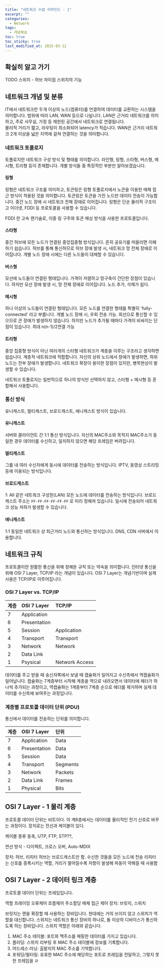 ```yaml
---
title: "네트워크 수업 리마인드 - 1"
excerpt: ""
categories:
  - Network
tags:
  - 개념복습
toc: true
toc_sticky: true
last_modified_at: 2025-03-12
---
```


## 확실히 알고 가기
TODO
스위치 - 허브 차이점
스위치의 기능

## 네트워크 개념 및 분류
IT에서 네트워크란 두개 이상의 노드(컴퓨터)를 연결하여 데이터를 교환하는 시스템을 의미합니다. 
범위에 따라 LAN, WAN 등으로 나뉩니다. 
LAN은 근거리 네트워크를 의미하고, 주로 사무실, 가정 등 제한된 공간에서 네트워크로 연결됩니다.  
물리적 거리가 짧고, 라우팅이 최소화되어 latency가 적습니다. 
WAN은 근거리 네트워크 2개 이상을 넓은 지역에 걸쳐 연결하는 것을 의미합니다. 

### 네트워크 토폴로지
토폴로지란 네트워크 구성 방식 및 형태를 의미합니다. 
라인형, 링형, 스타형, 버스형, 메시형, 트리형 등이 존재합니다. 개별 방식들 중 특징적인 부분만 알아보겠습니다.

#### 링형
링형은 네트워크 구조를 의미하고, 토큰링은 링형 토폴로지에서 노큰을 이용한 매체 접근 방식이 적용된 것을 의미합니다. 
토큰링은 토큰을 가진 노드만 데이터 전송이 가능합니다. 중간 노드 장애 시 네트워크 전체 장애로 이어집니다. 
링형은 단순 물리적 구조이고 이더넷, FDDI 등 프로토콜을 사용할 수 있습니다.

FDDI 란 고속 랜기술로, 이중 링 구주와 토큰 패싱 방식을 사용한 프로토콜입니다.

#### 스타형
중간 허브에 모든 노드가 연결된 중앙집중형 방식입니다. 흔히 공유기를 떠올리면 이해하기 쉽습니다. 
허브를 통해 통신하므로 허브 장애 발생 시, 네트워크 망 전체 장애로 이어집니다.
개별 노드 장애 시에는 다른 노드들이 대체할 수 있습니다.

#### 버스형
모선에 노드들이 연결된 형태입니다. 가격이 저렴하고 망구축이 간단한 장점이 있습니다. 
하지만 모선 장애 발생 시, 망 전체 장애로 이어집니다. 노드 추가, 삭제가 쉽다.

#### 메시형
하나 이상의 노드들이 연결된 형태입니다. 
모든 노드를 연결한 형태를 특별히 'fully-connected' 라고 부릅니다. 
개별 노드 장애 시, 우회 전송 가능. 회선으로 통신할 수 있으므로 큰 장애가 발생하지 않습니다. 
하지만 노드가 추가될 때마다 가격이 비싸지는 단점이 있습니다.
최대 n(n-1)/2연결 가능

#### 트리형
중앙 집중형 방식이 아닌 여러개의 스타형 네트워크가 계층을 이루는 구조라고 생각하면 쉽습니다. 
계층적 네트워크에 적합합니다. 
자신의 상위 노드에서 장애가 발생하면, 하위 노드는 전부 장애가 발생합니다. 
네트워크 확장이 용이한 장점이 있지만, 병목현상이 발생할 수 있습니다.

네트워크 토폴로지는 일반적으로 하나의 방식만 선택하지 않고, 스타형 + 메시형 등 혼합해서 사용합니다.

### 통신 방식
유니캐스트, 멀티캐스트, 브로드캐스트, 애니캐스트 방식이 있습니다.

#### 유니캐스트
서버와 클라이언트 간 1:1 통신 방식입니다. 
자신의 MAC주소와 목적지 MAC주소가 동일한 경우 데이터를 수신하고, 일치하지 않으면 해당 프레임은 버려집니다. 

#### 멀티캐스트
그룹 내 여러 수신자에게 동시에 데이터를 전송하는 방식입니다. 
IPTV, 동영상 스트리밍 등에 이용되는 방식입니다.

#### 브로드캐스트
1: All
같은 네트워크 구성한(LAN) 모든 노드에 데이터를 전송하는 방식입니다. 
브로드 캐스트 주소는 `FF-FF-FF-FF-FF-FF` 로 미리 정해져 있습니다. 
일시에 전송되어 네트워크 성능 저하가 발생할 수 있습니다. 

#### 애니캐스트
1:1 
동일한 네트워크 상 최근거리 노드와 통신하는 방식입니다. 
DNS, CDN 서버에서 이용합니다.

## 네트워크 규칙
프로토콜이란 원활한 통신을 위해 정해둔 규칙 또는 약속을 의미합니다. 
인터넷 통신을 위해 OSI 7 Layer, TCP/IP 라는 개념이 있습니다. 
OSI 7 Layer는 개념기반이며 실제 사용은 TCP/IP로 이루어집니다.

### OSI 7 Layer vs. TCP/IP

| 계층 | OSI 7 Layer  | TCP/IP         |
|:---|:-------------|:---------------|
| 7  | Application  |                |
| 6  | Presentation |                |
| 5  | Session      | Application    |
| 4  | Transport    | Transport      |
| 3  | Network      | Network        |
| 2  | Data Link    |                |
| 1  | Psysical     | Network Access |

데이터를 주고 받을 때 송신자쪽에서 보낼 때 캡슐화가 일어지고 수신측에서 역캡슐화가 일어납니다. 
캡슐화는 7계층부터 시작해 계층을 역으로 내려오면서 데이터에 헤더가 하나씩 추가되는 과정이고, 역캡슐화는 1계층부터 7계층 순으로 헤더를 제거하며 실제 데이터를 수신측에 보여주는 과정입니다.

### 계층별 프로토콜 데이터 단위 (PDU)
통신에서 데이터를 전송하는 단위를 의미합니다. 

| 계층 | OSI 7 Layer  | 단위       |
|:---|:-------------|:---------|
| 7  | Application  | Data     |
| 6  | Presentation | Data     |
| 5  | Session      | Data     |
| 4  | Transport    | Segments |
| 3  | Network      | Packets  |
| 2  | Data Link    | Frames   |
| 1  | Physical     | Bits     |

## OSI 7 Layer - 1 물리 계층
프로토콜 데이터 단위는 비트이다. 이 계6층에서는 데이터를 물리적인 전기 신호로 바꾸는 과정이다. 
장치로는 전선과 케이블이 있다. 

케이블 종류
동축, UTP, FTP, STP??, 

연선 방식 - 다이렉트, 크로스 오버, Auto-MDIX

장치: 허브, 리피터
허브는 브로드캐스트만 함. 수신한 것들을 모든 노드에 전송
리피터는 신호를 증폭시키는 역할, 거리가 멀어질수록 저항이 발생해 파동이 약해질 때 사용함

## OSI 7 Layer - 2 데이터 링크 계층
프로토콜 데이터 단위는 프레임입니다.

역할 
프레이밍
오류제어
흐름제어
주소할당
매체 접근 제어
장치: 브릿지, 스위치

브릿지는 랜을 확장할 때 사용하는 장비입니다. 현대에는 거의 쓰이지 않고 스위치가 역할을 대신합니다.
스위치는 네트워크 통신 장비의 하나로, 둘 이상의 디바이스가 통신하도록 하는 장비입니다. 
스위치 역할은 아래와 같습니다.
1) MAC 주소 테이블: 포트와 맥주소를 매핑한 데이터를 가지고 있습니다.
2) 플러딩: 스위치 리부팅 후 MAC 주소 테이블에 정보를 기록합니다.
3) 어드레스 러닝: 출발지의  MAC 주소를 기억합니다.
4) 포워딩/필터링: 유효한 MAC 주소에 해당하는 포트로 프레임을 전달하고, 그렇지 못한 프레임을 ㄹ
